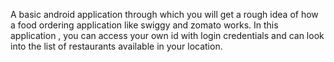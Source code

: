 A basic android application through which you will get a rough idea of how a food ordering application like swiggy and zomato works. In this application , you can access your own id with login credentials and can look into the list of restaurants available in your location.
